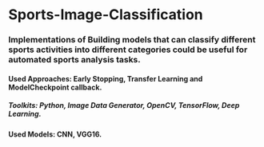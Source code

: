 # Sports-Image-Classification

### Implementations of Building models that can classify different sports activities into different categories could be useful for automated sports analysis tasks.
#### Used Approaches: Early Stopping, Transfer Learning and ModelCheckpoint callback.
##### Toolkits: Python, Image Data Generator, OpenCV, TensorFlow, Deep Learning.
#### Used Models: CNN, VGG16.
